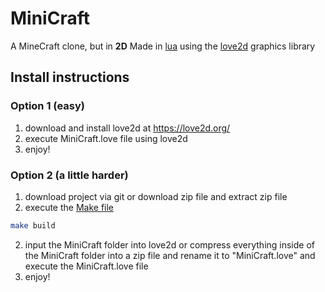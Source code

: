 # MiniCraft
A MineCraft clone, but in **2D**
Made in [lua](https://lua.org) using the [love2d](https://love2d.org) graphics library
## Install instructions
### Option 1 (easy)
1. download and install love2d at https://love2d.org/
2. execute MiniCraft.love file using love2d
3. enjoy!
### Option 2 (a little harder)
1. download project via git or download zip file and extract zip file
3. execute the [Make file](Makefile.mk)
```bash
make build
```
2. input the MiniCraft folder into love2d or compress everything inside of the MiniCraft folder into a zip file and rename it to "MiniCraft.love" and execute the MiniCraft.love file
3. enjoy!
